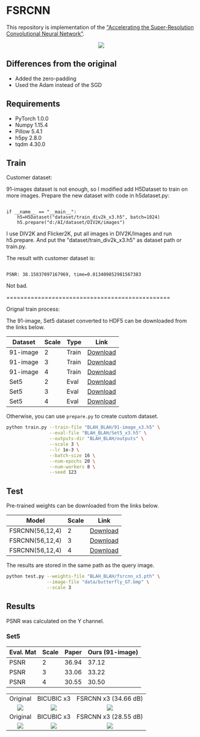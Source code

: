 # FSRCNN

This repository is implementation of the ["Accelerating the Super-Resolution Convolutional Neural Network"](https://arxiv.org/abs/1608.00367).

<center><img src="./thumbnails/fig1.png"></center>

## Differences from the original

- Added the zero-padding
- Used the Adam instead of the SGD

## Requirements

- PyTorch 1.0.0
- Numpy 1.15.4
- Pillow 5.4.1
- h5py 2.8.0
- tqdm 4.30.0

## Train

Customer dataset:

91-images dataset is not enough, so I modified add H5Dataset to train on more images. Prepare the new dataset with code in h5dataset.py:

<pre><code>
if __name__ == "__main__":
    h5=H5Dataset("dataset/train_div2k_x3.h5", batch=1024)
    h5.prepare("d:/AI/dataset/DIV2K/images")
</code></pre>

I use DIV2K and Flicker2K, put all images in DIV2K/Images and run h5.prepare. And put the "dataset/train_div2k_x3.h5" as dataset path or train.py.

The result with customer dataset is:
<pre><code>
PSNR: 38.15837097167969, time=0.013409852981567383
</code></pre>

Not bad.

===============================================

Orignal train process:

The 91-image, Set5 dataset converted to HDF5 can be downloaded from the links below.

| Dataset | Scale | Type | Link |
|---------|-------|------|------|
| 91-image | 2 | Train | [Download](https://www.dropbox.com/s/01z95js39kgw1qv/91-image_x2.h5?dl=0) |
| 91-image | 3 | Train | [Download](https://www.dropbox.com/s/qx4swlt2j7u4twr/91-image_x3.h5?dl=0) |
| 91-image | 4 | Train | [Download](https://www.dropbox.com/s/vobvi2nlymtvezb/91-image_x4.h5?dl=0) |
| Set5 | 2 | Eval | [Download](https://www.dropbox.com/s/4kzqmtqzzo29l1x/Set5_x2.h5?dl=0) |
| Set5 | 3 | Eval | [Download](https://www.dropbox.com/s/kyhbhyc5a0qcgnp/Set5_x3.h5?dl=0) |
| Set5 | 4 | Eval | [Download](https://www.dropbox.com/s/ihtv1acd48cof14/Set5_x4.h5?dl=0) |

Otherwise, you can use `prepare.py` to create custom dataset.

```bash
python train.py --train-file "BLAH_BLAH/91-image_x3.h5" \
                --eval-file "BLAH_BLAH/Set5_x3.h5" \
                --outputs-dir "BLAH_BLAH/outputs" \
                --scale 3 \
                --lr 1e-3 \
                --batch-size 16 \
                --num-epochs 20 \
                --num-workers 8 \
                --seed 123                
```

## Test

Pre-trained weights can be downloaded from the links below.

| Model | Scale | Link |
|-------|-------|------|
| FSRCNN(56,12,4) | 2 | [Download](https://www.dropbox.com/s/1k3dker6g7hz76s/fsrcnn_x2.pth?dl=0) |
| FSRCNN(56,12,4) | 3 | [Download](https://www.dropbox.com/s/pm1ed2nyboulz5z/fsrcnn_x3.pth?dl=0) |
| FSRCNN(56,12,4) | 4 | [Download](https://www.dropbox.com/s/vsvumpopupdpmmu/fsrcnn_x4.pth?dl=0) |

The results are stored in the same path as the query image.

```bash
python test.py --weights-file "BLAH_BLAH/fsrcnn_x3.pth" \
               --image-file "data/butterfly_GT.bmp" \
               --scale 3
```

## Results

PSNR was calculated on the Y channel.

### Set5

| Eval. Mat | Scale | Paper | Ours (91-image) |
|-----------|-------|-------|-----------------|
| PSNR | 2 | 36.94 | 37.12 |
| PSNR | 3 | 33.06 | 33.22 |
| PSNR | 4 | 30.55 | 30.50 |

<table>
    <tr>
        <td><center>Original</center></td>
        <td><center>BICUBIC x3</center></td>
        <td><center>FSRCNN x3 (34.66 dB)</center></td>
    </tr>
    <tr>
    	<td>
    		<center><img src="./data/lenna.bmp""></center>
    	</td>
    	<td>
    		<center><img src="./data/lenna_bicubic_x3.bmp"></center>
    	</td>
    	<td>
    		<center><img src="./data/lenna_fsrcnn_x3.bmp"></center>
    	</td>
    </tr>
    <tr>
        <td><center>Original</center></td>
        <td><center>BICUBIC x3</center></td>
        <td><center>FSRCNN x3 (28.55 dB)</center></td>
    </tr>
    <tr>
    	<td>
    		<center><img src="./data/butterfly_GT.bmp""></center>
    	</td>
    	<td>
    		<center><img src="./data/butterfly_GT_bicubic_x3.bmp"></center>
    	</td>
    	<td>
    		<center><img src="./data/butterfly_GT_fsrcnn_x3.bmp"></center>
    	</td>
    </tr>
</table>
